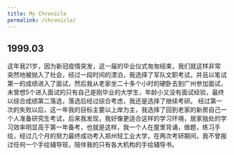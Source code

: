 ```yaml
---
title: My Chronicle
permalink: /chronicle/
---
```

## 1999.03
这年我21岁，因为新冠疫情突发，这一届的毕业仪式匆匆结束，我们就这样非常突然地被抛入了社会，经过一段时间的漂泊，我选择了军队文职考试，并且以笔试第一的成绩进入了面试，然后我从老家坐二十多个小时的硬卧去到广州参加面试，未曾想5个进入面试的只有自己是刚毕业的大学生，年龄小又没有面试经验，最终以综合成绩第二落选，落选后经过综合考虑，我还是选择了继续考研。
经过第一次的失败以后，这一年我的目标主要以上岸为主，我选择了回到老家的新房自己一个人准备研究生考试，后来我发现，我好像更适合这样的学习环境，居家独处的学习效率明显高于第一年备考，也就是这样，我一个人在屋里背诵，做题，练习手绘，经过几个月的努力最终成功考入郑州轻工业大学，在两次考研期间，我不曾报过任何一个手绘辅导班，陪伴我的只有各大机构的手绘辅导书。
